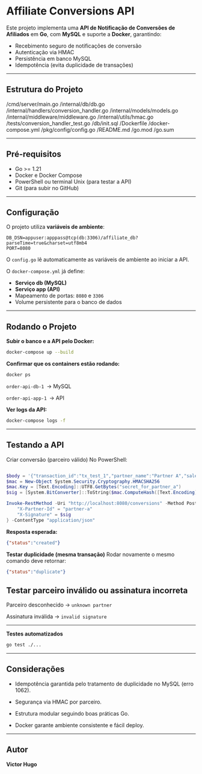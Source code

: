 # Affiliate Conversions API

Este projeto implementa uma **API de Notificação de Conversões de Afiliados** em **Go**, com **MySQL** e suporte a **Docker**, garantindo:

- Recebimento seguro de notificações de conversão
- Autenticação via HMAC
- Persistência em banco MySQL
- Idempotência (evita duplicidade de transações)

---

## Estrutura do Projeto

/cmd/server/main.go
/internal/db/db.go
/internal/handlers/conversion_handler.go
/internal/models/models.go
/internal/middleware/middleware.go
/internal/utils/hmac.go
/tests/conversion_handler_test.go
/db/init.sql
/Dockerfile
/docker-compose.yml
/pkg/config/config.go
/README.md
/go.mod
/go.sum



---

## Pré-requisitos

- Go >= 1.21
- Docker e Docker Compose
- PowerShell ou terminal Unix (para testar a API)
- Git (para subir no GitHub)

---

## Configuração

O projeto utiliza **variáveis de ambiente**:

```env
DB_DSN=appuser:apppass@tcp(db:3306)/affiliate_db?parseTime=true&charset=utf8mb4
PORT=8080
```
O `config.go` lê automaticamente as variáveis de ambiente ao iniciar a API.

O `docker-compose.yml` já define:

- **Serviço db (MySQL)**
- **Serviço app (API)**
- Mapeamento de portas: `8080` e `3306`
- Volume persistente para o banco de dados

---

## Rodando o Projeto

**Subir o banco e a API pelo Docker:**

```bash
docker-compose up --build
```
**Confirmar que os containers estão rodando:**

```bash
docker ps
```
`order-api-db-1 `→ MySQL

`order-api-app-1 `→ API

**Ver logs da API:**

```bash
docker-compose logs -f
```

---

## Testando a API

Criar conversão (parceiro válido)
No PowerShell:

```powershell

$body = '{"transaction_id":"tx_test_1","partner_name":"Partner A","sale_amount":99.90}'
$mac = New-Object System.Security.Cryptography.HMACSHA256
$mac.Key = [Text.Encoding]::UTF8.GetBytes("secret_for_partner_a")
$sig = [System.BitConverter]::ToString($mac.ComputeHash([Text.Encoding]::UTF8.GetBytes($body))).Replace("-", "").ToLower()

Invoke-RestMethod -Uri "http://localhost:8080/conversions" -Method Post -Body $body -Headers @{
    "X-Partner-Id" = "partner-a"
    "X-Signature" = $sig
} -ContentType "application/json"
```
**Resposta esperada:**

```json
{"status":"created"}
```

**Testar duplicidade (mesma transação)**
Rodar novamente o mesmo comando deve retornar:

```json
{"status":"duplicate"}
```

## Testar parceiro inválido ou assinatura incorreta

Parceiro desconhecido → `unknown partner`

Assinatura inválida → `invalid signature`

---


**Testes automatizados**
```bash
go test ./...
```

---

## Considerações

- Idempotência garantida pelo tratamento de duplicidade no MySQL (erro 1062).

- Segurança via HMAC por parceiro.

- Estrutura modular seguindo boas práticas Go.

- Docker garante ambiente consistente e fácil deploy.

---

## Autor
**Victor Hugo**
